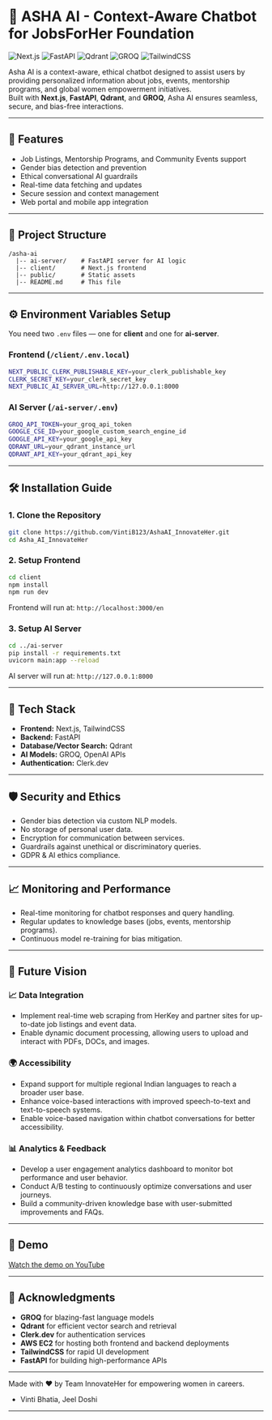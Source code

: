 

# 🤖 ASHA AI - Context-Aware Chatbot for JobsForHer Foundation

![Next.js](https://img.shields.io/badge/Next.js-000?logo=next.js&logoColor=white)
![FastAPI](https://img.shields.io/badge/FastAPI-009688?logo=fastapi&logoColor=white)
![Qdrant](https://img.shields.io/badge/Qdrant-0066FF?logo=qdrant&logoColor=white)
![GROQ](https://img.shields.io/badge/GROQ-FF0080?logo=openai&logoColor=white)
![TailwindCSS](https://img.shields.io/badge/TailwindCSS-38B2AC?logo=tailwind-css&logoColor=white)

Asha AI is a context-aware, ethical chatbot designed to assist users by providing personalized information about jobs, events, mentorship programs, and global women empowerment initiatives.  
Built with **Next.js**, **FastAPI**, **Qdrant**, and **GROQ**, Asha AI ensures seamless, secure, and bias-free interactions.

---

## 🚀 Features

- Job Listings, Mentorship Programs, and Community Events support
- Gender bias detection and prevention
- Ethical conversational AI guardrails
- Real-time data fetching and updates
- Secure session and context management
- Web portal and mobile app integration

---

## 📂 Project Structure

```
/asha-ai
  |-- ai-server/    # FastAPI server for AI logic
  |-- client/       # Next.js frontend
  |-- public/       # Static assets
  |-- README.md     # This file
```

---

## ⚙️ Environment Variables Setup

You need two `.env` files — one for **client** and one for **ai-server**.

### Frontend (`/client/.env.local`)
```bash
NEXT_PUBLIC_CLERK_PUBLISHABLE_KEY=your_clerk_publishable_key
CLERK_SECRET_KEY=your_clerk_secret_key
NEXT_PUBLIC_AI_SERVER_URL=http://127.0.0.1:8000
```

### AI Server (`/ai-server/.env`)

```bash
GROQ_API_TOKEN=your_groq_api_token
GOOGLE_CSE_ID=your_google_custom_search_engine_id
GOOGLE_API_KEY=your_google_api_key
QDRANT_URL=your_qdrant_instance_url
QDRANT_API_KEY=your_qdrant_api_key
```


---

## 🛠 Installation Guide

### 1. Clone the Repository

```bash
git clone https://github.com/VintiB123/AshaAI_InnovateHer.git
cd Asha_AI_InnovateHer
```

### 2. Setup Frontend

```bash
cd client
npm install
npm run dev
```
Frontend will run at: `http://localhost:3000/en`

### 3. Setup AI Server

```bash
cd ../ai-server
pip install -r requirements.txt
uvicorn main:app --reload
```
AI server will run at: `http://127.0.0.1:8000`

---

## 🧩 Tech Stack

- **Frontend:** Next.js, TailwindCSS
- **Backend:** FastAPI
- **Database/Vector Search:** Qdrant
- **AI Models:** GROQ, OpenAI APIs
- **Authentication:** Clerk.dev

---

## 🛡️ Security and Ethics

- Gender bias detection via custom NLP models.
- No storage of personal user data.
- Encryption for communication between services.
- Guardrails against unethical or discriminatory queries.
- GDPR & AI ethics compliance.

---

## 📈 Monitoring and Performance

- Real-time monitoring for chatbot responses and query handling.
- Regular updates to knowledge bases (jobs, events, mentorship programs).
- Continuous model re-training for bias mitigation.

---

## 🚀 Future Vision

### 📈 Data Integration
- Implement real-time web scraping from HerKey and partner sites for up-to-date job listings and event data.
- Enable dynamic document processing, allowing users to upload and interact with PDFs, DOCs, and images.

### 🌍 Accessibility
- Expand support for multiple regional Indian languages to reach a broader user base.
- Enhance voice-based interactions with improved speech-to-text and text-to-speech systems.
- Enable voice-based navigation within chatbot conversations for better accessibility.

### 📊 Analytics & Feedback
- Develop a user engagement analytics dashboard to monitor bot performance and user behavior.
- Conduct A/B testing to continuously optimize conversations and user journeys.
- Build a community-driven knowledge base with user-submitted improvements and FAQs.

---

## 🎥 Demo
[Watch the demo on YouTube](https://youtu.be/KjYqR17I7qo)

---

## 🙌 Acknowledgments

- **GROQ** for blazing-fast language models
- **Qdrant** for efficient vector search and retrieval
- **Clerk.dev** for authentication services
- **AWS EC2** for hosting both frontend and backend deployments
- **TailwindCSS** for rapid UI development
- **FastAPI** for building high-performance APIs

---

Made with ❤️ by Team InnovateHer for empowering women in careers.  
- Vinti Bhatia, Jeel Doshi

---


